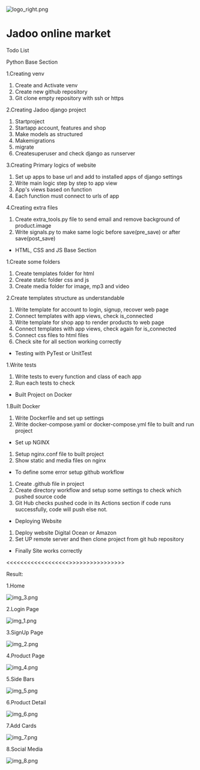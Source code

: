 
![logo_right.png](media%2Fshop_home%2Flogo_right.png)
# Jadoo online market

Todo List

Python Base Section

1.Creating venv
1. Create and Activate venv
2. Create new github repository
3. Git clone empty repository with ssh or https

2.Creating Jadoo django project
1. Startproject
2. Startapp account, features and shop
3. Make models as structured
4. Makemigrations
5. migrate
6. Createsuperuser and check django as runserver

3.Creating Primary logics of website
1. Set up apps to base url and add to installed apps of django settings
2. Write main logic step by step to app view
3. App's views based on function
4. Each function must connect to urls of app

4.Creating extra files
1. Create extra_tools.py file to send email and remove background of product.image
2. Write signals.py to make same logic before save(pre_save) or after save(post_save)

* HTML, CSS and JS Base Section

1.Create some folders
1. Create templates folder for html
2. Create static folder css and js
3. Create media folder for image, mp3 and video

2.Create templates structure as understandable
1. Write template for account to login, signup, recover web page
2. Connect templates with app views, check is_connected
3. Write template for shop app to render products to web page
4. Connect templates with app views, check again for is_connected
5. Connect css files to html files
6. Check site for all section working correctly

* Testing with PyTest or UnitTest

1.Write tests
1. Write tests to every function and class of each app
2. Run each tests to check

* Built Project on Docker

1.Built Docker
1. Write Dockerfile and set up settings
2. Write docker-compose.yaml or docker-compose.yml file to built and run project

* Set up NGINX

1. Setup nginx.conf file to built project
2. Show static and media files on nginx

* To define some error setup github workflow

1. Create .github file in project
2. Create directory workflow and setup some settings to check which pushed source code 
3. Git Hub checks pushed code in its Actions section if code runs successfully, code will push else not.

* Deploying Website

1. Deploy website Digital Ocean or Amazon
2. Set UP remote server and then clone project from git hub repository

* Finally Site works correctly 

<<<<<<<<<<<<<<<<<<>>>>>>>>>>>>>>>>

Result:

1.Home

![img_3.png](media%2FREADME_IMAGE%2Fimg_3.png)

2.Login Page

![img_1.png](media%2FREADME_IMAGE%2Fimg_1.png)

3.SignUp Page

![img_2.png](media%2FREADME_IMAGE%2Fimg_2.png)

4.Product Page

![img_4.png](media%2FREADME_IMAGE%2Fimg_4.png)

5.Side Bars

![img_5.png](media%2FREADME_IMAGE%2Fimg_5.png)

6.Product Detail

![img_6.png](media%2FREADME_IMAGE%2Fimg_6.png)

7.Add Cards

![img_7.png](media%2FREADME_IMAGE%2Fimg_7.png)

8.Social Media

![img_8.png](media%2FREADME_IMAGE%2Fimg_8.png)

